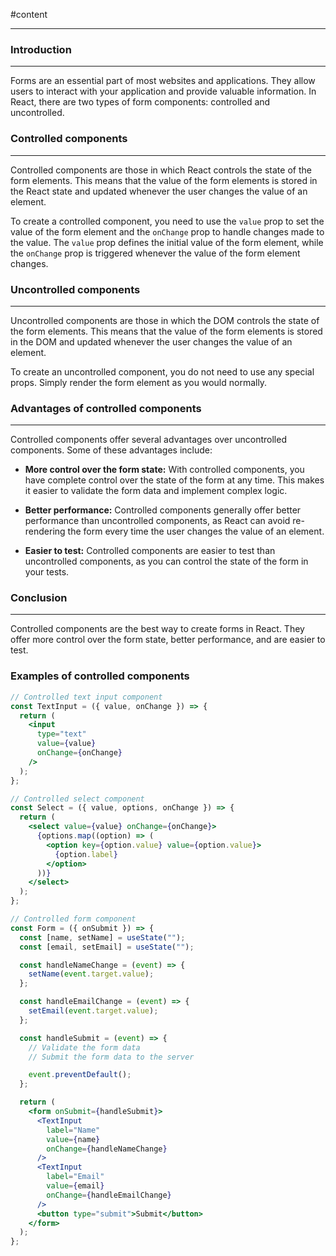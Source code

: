 #content 
___
### **Introduction**
___

Forms are an essential part of most websites and applications. They allow users to interact with your application and provide valuable information. In React, there are two types of form components: controlled and uncontrolled.

### **Controlled components**
___

Controlled components are those in which React controls the state of the form elements. This means that the value of the form elements is stored in the React state and updated whenever the user changes the value of an element.

To create a controlled component, you need to use the `value` prop to set the value of the form element and the `onChange` prop to handle changes made to the value. The `value` prop defines the initial value of the form element, while the `onChange` prop is triggered whenever the value of the form element changes.

### **Uncontrolled components**
___

Uncontrolled components are those in which the DOM controls the state of the form elements. This means that the value of the form elements is stored in the DOM and updated whenever the user changes the value of an element.

To create an uncontrolled component, you do not need to use any special props. Simply render the form element as you would normally.

### **Advantages of controlled components**
___

Controlled components offer several advantages over uncontrolled components. Some of these advantages include:

- **More control over the form state:** With controlled components, you have complete control over the state of the form at any time. This makes it easier to validate the form data and implement complex logic.

- **Better performance:** Controlled components generally offer better performance than uncontrolled components, as React can avoid re-rendering the form every time the user changes the value of an element.

- **Easier to test:** Controlled components are easier to test than uncontrolled components, as you can control the state of the form in your tests.

### **Conclusion**
___

Controlled components are the best way to create forms in React. They offer more control over the form state, better performance, and are easier to test.

### Examples of controlled components

``` jsx
// Controlled text input component
const TextInput = ({ value, onChange }) => {
  return (
    <input
      type="text"
      value={value}
      onChange={onChange}
    />
  );
};

// Controlled select component
const Select = ({ value, options, onChange }) => {
  return (
    <select value={value} onChange={onChange}>
      {options.map((option) => (
        <option key={option.value} value={option.value}>
          {option.label}
        </option>
      ))}
    </select>
  );
};

// Controlled form component
const Form = ({ onSubmit }) => {
  const [name, setName] = useState("");
  const [email, setEmail] = useState("");

  const handleNameChange = (event) => {
    setName(event.target.value);
  };

  const handleEmailChange = (event) => {
    setEmail(event.target.value);
  };

  const handleSubmit = (event) => {
    // Validate the form data
    // Submit the form data to the server

    event.preventDefault();
  };

  return (
    <form onSubmit={handleSubmit}>
      <TextInput
        label="Name"
        value={name}
        onChange={handleNameChange}
      />
      <TextInput
        label="Email"
        value={email}
        onChange={handleEmailChange}
      />
      <button type="submit">Submit</button>
    </form>
  );
};
```